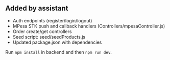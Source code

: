 

## Added by assistant
- Auth endpoints (register/login/logout)
- MPesa STK push and callback handlers (Controllers/mpesaController.js)
- Order create/get controllers
- Seed script: seed/seedProducts.js
- Updated package.json with dependencies

Run `npm install` in backend and then `npm run dev`.
